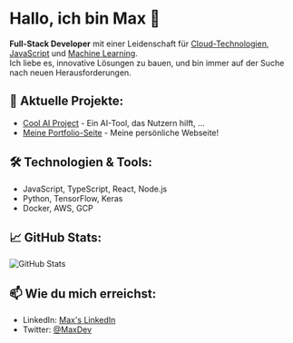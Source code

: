# Hallo, ich bin Max 👋
**Full-Stack Developer** mit einer Leidenschaft für [Cloud-Technologien](https://aws.amazon.com/), [JavaScript](https://www.javascript.com/) und [Machine Learning](https://www.tensorflow.org/).  
Ich liebe es, innovative Lösungen zu bauen, und bin immer auf der Suche nach neuen Herausforderungen.

## 🚀 Aktuelle Projekte:
- [Cool AI Project](https://github.com/yourusername/ai-project) - Ein AI-Tool, das Nutzern hilft, ...
- [Meine Portfolio-Seite](https://github.com/yourusername/portfolio) - Meine persönliche Webseite!

## 🛠️ Technologien & Tools:
- JavaScript, TypeScript, React, Node.js
- Python, TensorFlow, Keras
- Docker, AWS, GCP

## 📈 GitHub Stats:
![GitHub Stats](https://github-readme-stats.vercel.app/api?username=yourusername&show_icons=true&theme=radical)

## 📫 Wie du mich erreichst:
- LinkedIn: [Max's LinkedIn](https://linkedin.com/in/yourprofile)
- Twitter: [@MaxDev](https://twitter.com/yourhandle)
